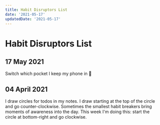 ```yaml
---
title: Habit Disruptors List
date: '2021-05-17'
updatedDate: '2021-05-17'
---
```


# Habit Disruptors List

## 17 May 2021

Switch which pocket I keep my phone in 😬

## 04 April 2021

I draw circles for todos in my notes. I draw starting at the top of the circle and go counter-clockwise. Sometimes the smallest habit breakers bring moments of awareness into the day. This week I'm doing this: start the circle at bottom-right and go clockwise.
